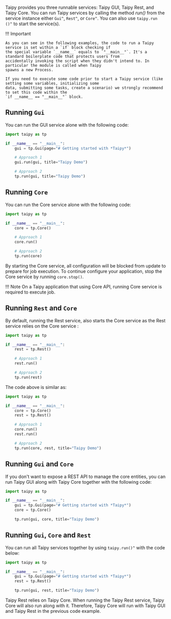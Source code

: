 Taipy provides you three runnable services: Taipy GUI, Taipy Rest, and Taipy Core. You can run Taipy services by
calling the method _run()_ from the service instance either `Gui^`, `Rest^`, or `Core^`. You can also use `taipy.run
()^` to start the service(s).

!!! Important

    As you can see in the following examples, the code to run a Taipy service is set within a `if` block checking if
    the special variable `__name__` equals to `"__main__"`. It's a standard boilerplate code that protects users from
    accidentally invoking the script when they didn't intend to. In particular the module is called when Taipy
    spawns a new Process.

    If you need to execute some code prior to start a Taipy service (like setting some variables, initializing some
    data, submitting some tasks, create a scenario) we strongly recommend to set this code within the
    `if __name__ == "__main__"` block.

## Running `Gui`

You can run the GUI service alone with the following code:
```python
import taipy as tp

if __name__ == "__main__":
    gui = tp.Gui(page="# Getting started with *Taipy*")

    # Approach 1
    gui.run(gui, title="Taipy Demo")

    # Approach 2
    tp.run(gui, title="Taipy Demo")
```

## Running `Core`

You can run the Core service alone with the following code:
```python
import taipy as tp

if __name__ == "__main__":
    core = tp.Core()

    # Approach 1
    core.run()

    # Approach 2
    tp.run(core)
```

By starting the Core service, all configuration will be blocked from update to prepare for job execution.
To continue configure your application, stop the Core service by running `core.stop()`.

!!! Note
    On a Taipy application that using Core API, running Core service is required to execute job.

## Running `Rest` and `Core`

By default, running the Rest service, also starts the Core service as the Rest service relies on the Core service :
```python
import taipy as tp

if __name__ == "__main__":
    rest = tp.Rest()

    # Approach 1
    rest.run()

    # Approach 2
    tp.run(rest)
```

The code above is similar as:
```python
import taipy as tp

if __name__ == "__main__":
    core = tp.Core()
    rest = tp.Rest()

    # Approach 1
    core.run()
    rest.run()

    # Approach 2
    tp.run(core, rest, title="Taipy Demo")
```

## Running `Gui` and `Core`

If you don't want to expose a REST API to manage the core entities, you can run Taipy GUI along with Taipy Core
together with the following code:
```python
import taipy as tp

if __name__ == "__main__":
    gui = tp.Gui(page="# Getting started with *Taipy*")
    core = tp.Core()

    tp.run(gui, core, title="Taipy Demo")
```

## Running `Gui`, `Core` and `Rest`
You can run all Taipy services together by using `taipy.run()^` with the code below:

```python
import taipy as tp

if __name__ == "__main__":
    gui = tp.Gui(page="# Getting started with *Taipy*")
    rest = tp.Rest()

    tp.run(gui, rest, title="Taipy Demo")
```

Taipy Rest relies on Taipy Core. When running the Taipy Rest service, Taipy Core will
also run along with it. Therefore, Taipy Core will run with Taipy GUI and Taipy Rest in
the previous code example.

